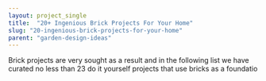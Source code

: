 ```yaml
---
layout: project_single
title:  "20+ Ingenious Brick Projects For Your Home"
slug: "20-ingenious-brick-projects-for-your-home"
parent: "garden-design-ideas"
---
```

Brick projects are very sought as a result and in the following list we have curated no less than 23 do it yourself projects that use bricks as a foundatio